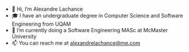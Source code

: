 - 👋 Hi, I’m Alexandre Lachance
- 🎓 I have an undergraduate degree in Computer Science and Software Engineering from UQAM
- 🌱 I’m currently doing a Software Engineering MASc at McMaster University
- 📫 You can reach me at alexandrelachance@me.com
